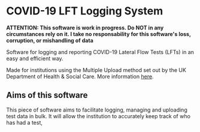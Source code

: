 # COVID-19 LFT Logging System

**ATTENTION: This software is work in progress. Do NOT in any circumstances rely on it. I take no responsability for this software's loss, corruption, or mishandling of data**

Software for logging and reporting COVID-19 Lateral Flow Tests (LFTs) in an easy and efficient way.

Made for institutions using the Multiple Upload method set out by the UK Department of Health &amp; Social Care.
More information [here](https://www.gov.uk/government/publications/organisation-testing-registration-record-of-users/multiple-registration-upload-guidance).

## Aims of this software
This piece of software aims to facilitate logging, managing and uploading test data in bulk. It will allow the institution to accurately keep track of who has had a test, 
